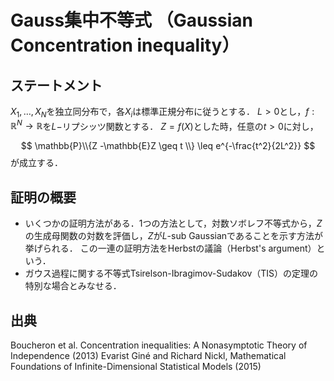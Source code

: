 # Gauss集中不等式 （Gaussian Concentration inequality）

## ステートメント
$X_1, \ldots, X_N$を独立同分布で，各$X_i$は標準正規分布に従うとする．
$L>0$とし，$f: \mathbb{R}^N \to \mathbb{R}$を$L-$リプシッツ関数とする．
$Z=f(X)$とした時，任意の$t>0$に対し，

$$
\mathbb{P}\\{Z -\mathbb{E}Z \geq t \\} \leq e^{-\frac{t^2}{2L^2}}
$$
が成立する．

## 証明の概要

* いくつかの証明方法がある．1つの方法として，対数ソボレフ不等式から，$Z$の生成母関数の対数を評価し，$Z$が$L$-sub Gaussianであることを示す方法が挙げられる．
この一連の証明方法をHerbstの議論（Herbst's argument）という．
* ガウス過程に関する不等式Tsirelson-Ibragimov-Sudakov（TIS）の定理の特別な場合とみなせる．

## 出典
Boucheron et al. Concentration inequalities: A Nonasymptotic Theory of Independence (2013)
Evarist Giné and Richard Nickl, Mathematical Foundations of Infinite-Dimensional Statistical Models (2015)
